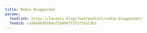 ```yaml
---
title: Radio Blogpocket
params:
  feedlink: https://lanzatu.blog/feed/podcast/radio-blogpocket/
  feedid: ca30e869818def1b0967f572f7e533b2
---
```

